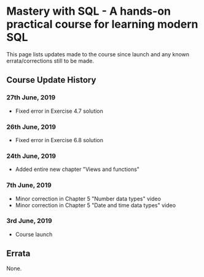 # Mastery with SQL - A hands-on practical course for learning modern SQL
This page lists updates made to the course since launch and any known errata/corrections still to be made.

## Course Update History

### 27th June, 2019 
- Fixed error in Exercise 4.7 solution

### 26th June, 2019 
- Fixed error in Exercise 6.8 solution

### 24th June, 2019 
- Added entire new chapter "Views and functions"

### 7th June, 2019 
- Minor correction in Chapter 5 "Number data types" video
- Minor correction in Chapter 5 "Date and time data types" video

### 3rd June, 2019
- Course launch


## Errata
None.
